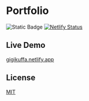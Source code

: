 # Portfolio

![Static Badge](https://img.shields.io/badge/live_demo-blue?link=https%3A%2F%2Fgigikuffa.netlify.app%2F)
[![Netlify Status](https://api.netlify.com/api/v1/badges/af650652-21b9-405a-b188-067e548b0129/deploy-status?branch=develop)](https://app.netlify.com/sites/gigikuffa/deploys)

## Live Demo

[gigikuffa.netlify.app](https://gigikuffa.netlify.app)

## License

[MIT](https://choosealicense.com/licenses/mit/)
